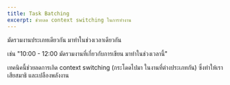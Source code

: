 ```yaml
---
title: Task Batching
excerpt: ช่วยลด context switching ในการทำงาน
---
```


มัดรวมงานประเภทเดียวกัน มาทำในช่วงเวลาเดียวกัน

เช่น "10:00 - 12:00 มัดรวมงานที่เกี่ยวกับการเขียน มาทำในช่วงเวลานี้"

เทคนิคนี้ช่วยลดการเกิด context switching (กระโดดไปมา ในงานที่ต่างประเภทกัน) ซึ่งทำให้เราเสียสมาธิ และเปลืองพลังงาน
